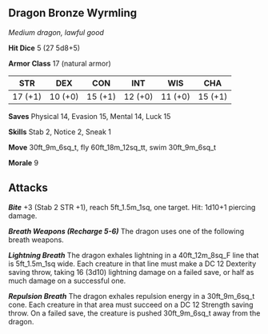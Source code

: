 ## Dragon Bronze Wyrmling

*Medium dragon, lawful good*

**Hit Dice** 5 (27 5d8+5)

**Armor Class** 17 (natural armor)

| STR     | DEX     | CON     | INT     | WIS     | CHA     |
|---------|---------|---------|---------|---------|---------|
| 17 (+1) | 10 (+0) | 15 (+1) | 12 (+0) | 11 (+0) | 15 (+1) |

**Saves** Physical 14, Evasion 15, Mental 14, Luck 15

**Skills** Stab 2, Notice 2, Sneak 1

**Move** 30ft\_9m\_6sq\_t, fly 60ft\_18m\_12sq\_tt, swim 30ft\_9m\_6sq\_t

**Morale** 9

## Attacks

***Bite*** +3 (Stab 2 STR +1), reach 5ft\_1.5m\_1sq, one target. Hit: 1d10+1 piercing damage.

***Breath Weapons (Recharge 5-6)*** The dragon uses one of the following breath weapons.

***Lightning Breath*** The dragon exhales lightning in a 40ft\_12m\_8sq\_F line that is 5ft\_1.5m\_1sq wide. Each creature in that line must make a DC 12 Dexterity saving throw, taking 16 (3d10) lightning damage on a failed save, or half as much damage on a successful one.

***Repulsion Breath*** The dragon exhales repulsion energy in a 30ft\_9m\_6sq\_t cone. Each creature in that area must succeed on a DC 12 Strength saving throw. On a failed save, the creature is pushed 30ft\_9m\_6sq\_t away from the dragon.

